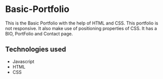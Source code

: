 # Basic-Portfolio
This is the Basic Portfolio with the help of HTML and CSS. This portfolio is not responsive. It also make use of positioning properties of CSS. It has a BIO, PortFolio and Contact page. 

## Technologies used

- Javascript
- HTML
- CSS


